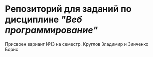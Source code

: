 # Репозиторий для заданий по дисциплине ___"Веб программирование"___ #
Присвоен вариант №13 на семестр.
Круглов Владимир и Зинченко Борис
